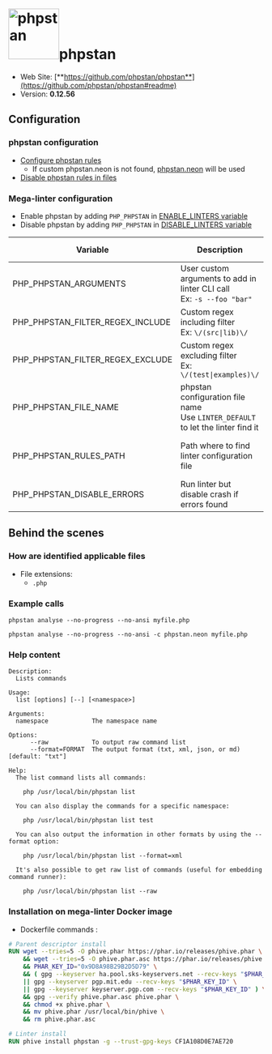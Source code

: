<!-- markdownlint-disable MD033 MD041 -->
<!-- Generated by .automation/build.py, please do not update manually -->
# <a href="https://github.com/phpstan/phpstan" target="blank" title="Visit linter Web Site"><img src="https://i.imgur.com/MOt7taM.png" alt="phpstan" height="100px" class="megalinter-logo"></a>phpstan

- Web Site: [**https://github.com/phpstan/phpstan**](https://github.com/phpstan/phpstan#readme)
- Version: **0.12.56**

## Configuration

### phpstan configuration

- [Configure phpstan rules](https://phpstan.org/config-reference#neon-format)
  - If custom phpstan.neon is not found, [phpstan.neon](https://github.com/nvuillam/mega-linter/tree/master/TEMPLATES/phpstan.neon) will be used
- [Disable phpstan rules in files](https://phpstan.org/user-guide/ignoring-errors#ignoring-in-code-using-phpdocs)

### Mega-linter configuration

- Enable phpstan by adding `PHP_PHPSTAN` in [ENABLE_LINTERS variable](../index.md#activation-and-deactivation)
- Disable phpstan by adding `PHP_PHPSTAN` in [DISABLE_LINTERS variable](../index.md#activation-and-deactivation)

| Variable | Description | Default value |
| ----------------- | -------------- | -------------- |
| PHP_PHPSTAN_ARGUMENTS | User custom arguments to add in linter CLI call<br/>Ex: `-s --foo "bar"` |  |
| PHP_PHPSTAN_FILTER_REGEX_INCLUDE | Custom regex including filter<br/>Ex: `\/(src\|lib)\/` | Include every file |
| PHP_PHPSTAN_FILTER_REGEX_EXCLUDE | Custom regex excluding filter<br/>Ex: `\/(test\|examples)\/` | Exclude no file |
| PHP_PHPSTAN_FILE_NAME | phpstan configuration file name</br>Use `LINTER_DEFAULT` to let the linter find it | `phpstan.neon` |
| PHP_PHPSTAN_RULES_PATH | Path where to find linter configuration file | Workspace folder, then Mega-Linter default rules |
| PHP_PHPSTAN_DISABLE_ERRORS | Run linter but disable crash if errors found | `false` |

## Behind the scenes

### How are identified applicable files

- File extensions:
  - `.php`


### Example calls

```shell
phpstan analyse --no-progress --no-ansi myfile.php
```

```shell
phpstan analyse --no-progress --no-ansi -c phpstan.neon myfile.php
```


### Help content

```shell
Description:
  Lists commands

Usage:
  list [options] [--] [<namespace>]

Arguments:
  namespace            The namespace name

Options:
      --raw            To output raw command list
      --format=FORMAT  The output format (txt, xml, json, or md) [default: "txt"]

Help:
  The list command lists all commands:

    php /usr/local/bin/phpstan list

  You can also display the commands for a specific namespace:

    php /usr/local/bin/phpstan list test

  You can also output the information in other formats by using the --format option:

    php /usr/local/bin/phpstan list --format=xml

  It's also possible to get raw list of commands (useful for embedding command runner):

    php /usr/local/bin/phpstan list --raw

```

### Installation on mega-linter Docker image

- Dockerfile commands :
```dockerfile
# Parent descriptor install
RUN wget --tries=5 -O phive.phar https://phar.io/releases/phive.phar \
    && wget --tries=5 -O phive.phar.asc https://phar.io/releases/phive.phar.asc \
    && PHAR_KEY_ID="0x9D8A98B29B2D5D79" \
    && ( gpg --keyserver ha.pool.sks-keyservers.net --recv-keys "$PHAR_KEY_ID" \
    || gpg --keyserver pgp.mit.edu --recv-keys "$PHAR_KEY_ID" \
    || gpg --keyserver keyserver.pgp.com --recv-keys "$PHAR_KEY_ID" ) \
    && gpg --verify phive.phar.asc phive.phar \
    && chmod +x phive.phar \
    && mv phive.phar /usr/local/bin/phive \
    && rm phive.phar.asc

# Linter install
RUN phive install phpstan -g --trust-gpg-keys CF1A108D0E7AE720

```

